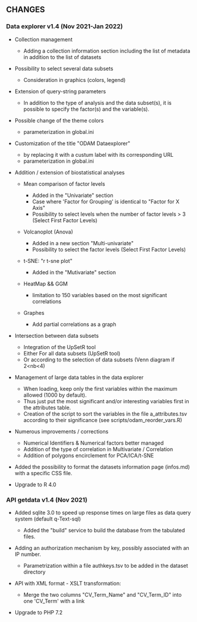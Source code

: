 ## CHANGES

### Data explorer v1.4 (Nov 2021-Jan 2022)

* Collection management
    * Adding a collection information section including the list of metadata in addition to the list of datasets

* Possibility to select several data subsets
    * Consideration in graphics (colors, legend)

* Extension of query-string parameters
    * In addition to the type of analysis and the data subset(s), it is possible to specify the factor(s) and the variable(s).

* Possible change of the theme colors
    * parameterization in global.ini

* Customization of the title "ODAM Dataexplorer"
    * by replacing it with a custum label with its corresponding URL 
    * parameterization in global.ini

* Addition / extension of biostatistical analyses
    * Mean comparison of factor levels
        * Added in the "Univariate" section 
        * Case where 'Factor for Grouping' is identical to "Factor for X Axis"
        * Possibility to select levels when the number of factor levels > 3 (Select First Factor Levels)
   
    * Volcanoplot (Anova)
        * Added in a new section "Multi-univariate"
        * Possibility to select the factor levels (Select First Factor Levels)
   
    * t-SNE: "r t-sne plot"
        * Added in the "Mutivariate" section

    * HeatMap && GGM
       * limitation to 150 variables based on the most significant correlations 

    * Graphes
       * Add partial correlations as a graph

* Intersection between data subsets
    * Integration of the UpSetR tool
    * Either For all data subsets (UpSetR tool)
    *  Or  according to the selection of data subsets  (Venn diagram if 2<nb<4)

* Management of large data tables in the data explorer
    * When loading, keep only the first variables within the maximum allowed (1000 by default).
    * Thus just put the most significant and/or interesting variables first in the attributes table.
    * Creation of the script to sort the variables in the file a_attributes.tsv according to their significance (see scripts/odam_reorder_vars.R)

* Numerous improvements / corrections
    * Numerical Identifiers & Numerical  factors better managed
    * Addition of the type of correlation in Multivariate / Correlation
    * Addition of polygons encirclement for PCA/ICA/t-SNE

* Added the possibility to format the datasets information page (infos.md) with a specific CSS file.

* Upgrade to R 4.0

### API getdata v1.4 (Nov 2021)

* Added sqlite 3.0 to speed up response times on large files as data query system (default q-Text-sql)
    * Added the "build" service to build the database from the tabulated files.

* Adding an authorization mechanism by key, possibly associated with an IP number.
    * Parametrization within a file authkeys.tsv to be added in the dataset directory

* API with XML format - XSLT transformation: 
    * Merge the two columns "CV_Term_Name" and "CV_Term_ID" into one 'CV_Term' with a link

* Upgrade to PHP 7.2
